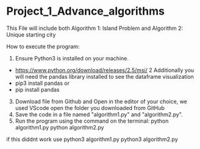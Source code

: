 # Project_1_Advance_algorithms
This File will include both Algorithm 1: Island Problem and Algorithm 2: Unique starting city

How to execute the program:

1. Ensure Python3 is installed on your machine.
- https://www.python.org/download/releases/2.5/msi/
2 Additionally you will need the pandas library installed to see the dataframe visualization
- pip3 install pandas
or
- pip install pandas
3. Download file from Github and Open in the editor of your choice, we used VScode open the folder you downloaded from GitHub
4. Save the code in a file named "algorithm1.py" and "algorithm2.py".
5. Run the program using the command on the terminal: 
python algorithm1.py
python algorithm2.py

if this diddnt work use 
python3 algorithm1.py
python3 algorithm2.py

